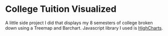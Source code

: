 # College Tuition Visualized

A little side project I did that displays my 8 semesters of college broken down using a Treemap and Barchart. Javascript library I used is [HighCharts](https://github.com/highcharts/highcharts).

